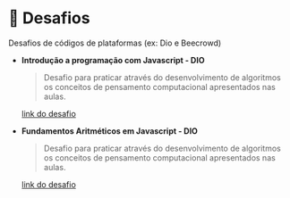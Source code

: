 # 👾 Desafios

Desafios de códigos de plataformas (ex: Dio e Beecrowd)

- **Introdução a programação com Javascript - DIO**

  > Desafio para praticar através do desenvolvimento de algoritmos os conceitos de pensamento computacional apresentados nas aulas.

  [link do desafio](https://web.dio.me/coding/introducao-a-programacao-com-javascript/algorithm/visita-na-feira?back=/track/html-web-developer)

- **Fundamentos Aritméticos em Javascript - DIO**

  > Desafio para praticar através do desenvolvimento de algoritmos os conceitos de pensamento computacional apresentados nas aulas.

  [link do desafio](https://web.dio.me/coding/fundamentos-aritmeticos-em-javascript/algorithm/quantidade-de-numeros-positivos?back=/track/html-web-developer)
